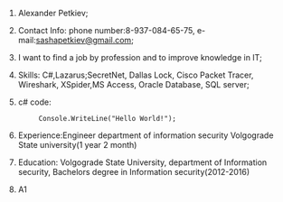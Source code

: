 1. Alexander Petkiev;
2. Contact Info: 
phone number:8-937-084-65-75,
e-mail:sashapetkiev@gmail.com;
3. I want to find a job by profession and to improve knowledge in IT;
4. Skills:
C#,Lazarus;SecretNet, Dallas Lock, Cisco Packet Tracer, Wireshark, XSpider,MS Access, Oracle Database, SQL server;
5. c# code:
            
            Console.WriteLine("Hello World!");
6. Experience:Engineer department of information security Volgograde State university(1 year 2 month)
7. Education: Volgograde State University, department of Information security, Bachelors degree in Information security(2012-2016) 
8. A1
